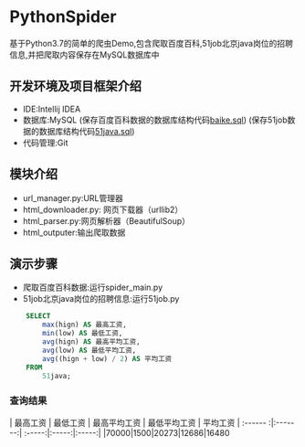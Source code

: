 # PythonSpider
基于Python3.7的简单的爬虫Demo,包含爬取百度百科,51job北京java岗位的招聘信息,并把爬取内容保存在MySQL数据库中

## 开发环境及项目框架介绍
- IDE:Intellij IDEA
- 数据库:MySQL 
(保存百度百科数据的数据库结构代码[baike.sql](https://github.com/suxiongwei/PythonSpider/blob/master/baike.sql))
(保存51job数据的数据库结构代码[51java.sql](https://github.com/suxiongwei/PythonSpider/blob/master/51java.sql))
- 代码管理:Git

## 模块介绍
- url_manager.py:URL管理器
- html_downloader.py: 网页下载器（urllib2）
- html_parser.py:网页解析器（BeautifulSoup）
- html_outputer:输出爬取数据
## 演示步骤
- 爬取百度百科数据:运行spider_main.py
- 51job北京java岗位的招聘信息:运行51job.py
```sql
    SELECT
    	max(hign) AS 最高工资,
    	min(low) AS 最低工资,
    	avg(hign) AS 最高平均工资,
    	avg(low) AS 最低平均工资,
    	avg((hign + low) / 2) AS 平均工资
    FROM
    	51java;
```
###  查询结果
| 最高工资  | 最低工资  | 最高平均工资 | 最低平均工资 | 平均工资
| :------ :|:-------:| :-----:|:-----:|:-----:|
|70000|1500|20273|12686|16480
